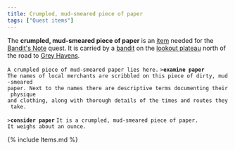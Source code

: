 ```yaml
---
title: Crumpled, mud-smeared piece of paper
tags: ["Quest items"]
---
```

The **crumpled, mud-smeared piece of paper** is an
[item](item "wikilink") needed for the [Bandit's
Note](Quest#Bandit.27s_Note "wikilink") quest. It is carried by a
[bandit](bandit "wikilink") on the [lookout
plateau](watchtower "wikilink") north of the road to [Grey
Havens](Grey_Havens "wikilink").

`A crumpled piece of mud-smeared paper lies here.`
`>`**`examine paper`**
`The names of local merchants are scribbled on this piece of dirty, mud-smeared`
`paper. Next to the names there are descriptive terms documenting their physique`
`and clothing, along with thorough details of the times and routes they take.`

`>`**`consider paper`**
`It is a crumpled, mud-smeared piece of paper.`
`It weighs about an ounce.`

{% include Items.md %}
